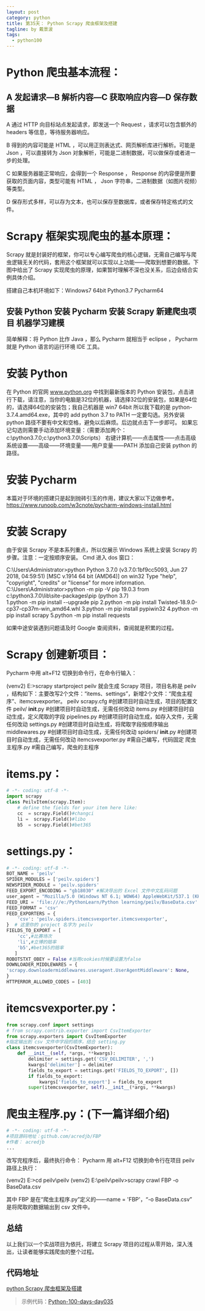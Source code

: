 ```yaml
---
layout: post
category: python
title: 第35天： Python Scrapy 爬虫框架及搭建
tagline: by 戴景波
tags: 
  - python100
---
```


# Python 爬虫基本流程：

## A 发起请求—B 解析内容—C 获取响应内容—D 保存数据

A 通过 HTTP 向目标站点发起请求，即发送一个 Request ，请求可以包含额外的 headers 等信息，等待服务器响应。

B 得到的内容可能是 HTML ，可以用正则表达式、网页解析库进行解析。可能是 Json ，可以直接转为 Json 对象解析，可能是二进制数据，可以做保存或者进一步的处理。

C 如果服务器能正常响应，会得到一个 Response ， Response 的内容便是所要获取的页面内容，类型可能有 HTML ， Json 字符串，二进制数据（如图片视频）等类型。

D 保存形式多样，可以存为文本，也可以保存至数据库，或者保存特定格式的文件。

# Scrapy 框架实现爬虫的基本原理：

Scrapy 就是封装好的框架，你可以专心编写爬虫的核心逻辑，无需自己编写与爬虫逻辑无关的代码，套用这个框架就可以实现以上功能——爬取到想要的数据。下图中给出了 Scrapy 实现爬虫的原理，如果暂时理解不深也没关系，后边会结合实例具体介绍。

搭建自己本机环境如下：Windows7 64bit  Python3.7  Pycharm64

## 安装 Python  安装 Pycharm  安装 Scrapy  新建爬虫项目  机器学习建模

简单解释：将 Python 比作 Java ，那么 Pycharm 就相当于 eclipse ， Pycharm 就是 Python 语言的运行环境 IDE 工具。

# 安装 Python

在 Python 的官网 www.python.org 中找到最新版本的 Python 安装包，点击进行下载，请注意，当你的电脑是32位的机器，请选择32位的安装包，如果是64位的，请选择64位的安装包；我自己机器是 win7 64bit 所以我下载的是 python-3.7.4.amd64.exe，其中的 add python 3.7 to PATH 一定要勾选。另外安装 python 路径不要有中文和空格，避免以后麻烦。后边就点击下一步即可。
如果忘记勾选则需要手动添加环境变量：（需要添加两个： c:\python3.7.0;c:\python3.7.0\Scripts）
右键计算机——点击属性——点击高级系统设置——高级——环境变量——用户变量——PATH  添加自己安装 python 的路径。

# 安装 Pycharm

本篇对于环境的搭建只是起到抛砖引玉的作用，建议大家以下边做参考。https://www.runoob.com/w3cnote/pycharm-windows-install.html

# 安装 Scrapy

由于安装 Scrapy 不是本系列重点，所以仅展示 Windows 系统上安装 Scrapy 的步骤。注意：一定按顺序安装。 Cmd 进入 dos 窗口：

C:\Users\Administrator>python
Python 3.7.0 (v3.7.0:1bf9cc5093, Jun 27 2018, 04:59:51) [MSC v.1914 64 bit (AMD64)] on win32
Type "help", "copyright", "credits" or "license" for more information.
C:\Users\Administrator>python -m pip -V
pip 19.0.3 from c:\python3.7.0\lib\site-packages\pip (python 3.7)  
1.python -m pip install --upgrade pip
2.python -m pip install Twisted-18.9.0-cp37-cp37m-win_amd64.whl
3.python -m pip install pypiwin32
4.python -m pip install scrapy
5.python -m pip install requests

如果中途安装遇到问题请及时 Google 查阅资料，查阅就是积累的过程。

# Scrapy 创建新项目：

Pycharm 中用 alt+F12 切换到命令行，在命令行输入：

(venv2) E:\>scrapy startproject peilv
就会生成 Scrapy 项目，项目名称是 peilv ，结构如下：主要改写2个文件：“items、settings”，新增2个文件：“爬虫主程序”、itemcsvexporter。
peilv
scrapy.cfg                     #创建项目时自动生成，项目的配置文件
peilv/
    __init__.py                #创建项目时自动生成，无需任何改动
    items.py                   #创建项目时自动生成，定义爬取的字段
    pipelines.py               #创建项目时自动生成，如存入文件，无需任何改动
    settings.py                #创建项目时自动生成，将爬取字段按顺序输出
    middlewares.py             #创建项目时自动生成，无需任何改动
    spiders/
        __init__.py            #创建项目时自动生成，无需任何改动
	itemcsvexporter.py     #需自己编写，代码固定
        爬虫主程序.py          #需自己编写，爬虫的主程序
	
# items.py：

```python
# -*- coding: utf-8 -*-
import scrapy
class PeilvItem(scrapy.Item):
    # define the fields for your item here like:
    cc  = scrapy.Field()#changci
    li =  scrapy.Field()#libo
    b5  = scrapy.Field()#bet365
```

# settings.py：

```python
# -*- coding: utf-8 -*-
BOT_NAME = 'peilv'
SPIDER_MODULES = ['peilv.spiders']
NEWSPIDER_MODULE = 'peilv.spiders'
FEED_EXPORT_ENCODING = "gb18030" #解决导出的 Excel 文件中文乱码问题
user_agent = "Mozilla/5.0 (Windows NT 6.1; WOW64) AppleWebKit/537.1 (KHTML, like Gecko) Chrome/22.0.1207.1 Safari/537.1"
FEED_URI = 'file:///e:/PythonLearn/Python learning/peilv/BaseData.csv'
FEED_FORMAT = 'csv'
FEED_EXPORTERS = {
    'csv': 'peilv.spiders.itemcsvexporter.itemcsvexporter',
}  # 这里你的 project 名字为 peilv
FIELDS_TO_EXPORT = [
    'cc',#比赛场次
    'li',#立博的赔率
    'b5',#bet365的赔率
   ]
ROBOTSTXT_OBEY = False #当用cookies时候要设置为false
DOWNLOADER_MIDDLEWARES = {
'scrapy.downloadermiddlewares.useragent.UserAgentMiddleware': None,
}
HTTPERROR_ALLOWED_CODES = [403]
```

# itemcsvexporter.py：

```python
from scrapy.conf import settings
# from scrapy.contrib.exporter import CsvItemExporter
from scrapy.exporters import CsvItemExporter
#指定输出到 csv 文件中字段的顺序，结合 setting.py
class itemcsvexporter(CsvItemExporter):
    def __init__(self, *args, **kwargs):
        delimiter = settings.get('CSV_DELIMITER', ',')
        kwargs['delimiter'] = delimiter
        fields_to_export = settings.get('FIELDS_TO_EXPORT', [])
        if fields_to_export:
            kwargs['fields_to_export'] = fields_to_export
        super(itemcsvexporter, self).__init__(*args, **kwargs)
```

# 爬虫主程序.py：(下一篇详细介绍)

```python
# -*- coding: utf-8 -*-
#项目源码地址：github.com/acredjb/FBP
#作者： acredjb
...
```

改写完程序后，最终执行命令：
Pycharm 用 alt+F12 切换到命令行在项目 peilv 路径上执行：

(venv2) E:\>cd peilv\peilv 
(venv2) E:\peilv\peilv>scrapy crawl FBP -o BaseData.csv

其中 FBP 是在“爬虫主程序.py”定义的——name = 'FBP'，“-o BaseData.csv” 是将爬取的数据输出到 csv 文件中。

## 总结
以上我们以一个实战项目为依托，将建立 Scrapy 项目的过程从零开始，深入浅出，让读者能够实践爬虫的整个过程。

## 代码地址
[python Scrapy 爬虫框架及搭建](https://github.com/JustDoPython/python-100-day/tree/master/day-035)


> 示例代码：[Python-100-days-day035](https://github.com/JustDoPython/python-100-day/tree/master/day-035)

